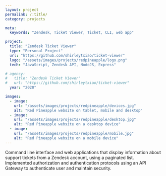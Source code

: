 ```yaml
---
layout: project
permalink: /:title/
category: projects

meta:
  keywords: "Zendesk, Ticket Viewer, Ticket, CLI, web app"

project:
  title: "Zendesk Ticket Viewer"
  type: "Personal Project"
  url: "https://github.com/shirleytxiao/ticket-viewer"
  logo: "/assets/images/projects/redpineapple/logo.png"
  tech: "JavaScript, Zendesk API, NodeJS, Express"

# agency:
#   title: "Zendesk Ticket Viewer"
#   url: "https://github.com/shirleytxiao/ticket-viewer"
  year: "2020"

images:
  - image:
    url: "/assets/images/projects/redpineapple/devices.jpg"
    alt: "Red Pineapple website on tablet, mobile and desktop"
  - image:
    url: "/assets/images/projects/redpineapple/desktop.jpg"
    alt: "Red Pineapple website on a desktop device"
  - image:
    url: "/assets/images/projects/redpineapple/mobile.jpg"
    alt: "Red Pineapple website on a mobile device"
---
```

<p>Command line interface and web applications that display information about support tickets from a Zendesk account, using a paginated list. Implemented authorization and authentication protocols using an API Gateway to authenticate user and maintain security.</p>